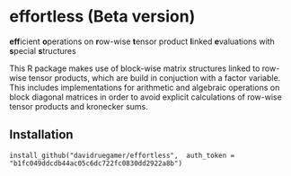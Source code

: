 # effortless (Beta version)

**eff**icient **o**perations on **r**ow-wise **t**ensor product **l**inked **e**valuations with **s**pecial **s**tructures

This R package makes use of block-wise matrix structures linked to row-wise tensor products, which are build in conjuction with a factor variable. This includes implementations for arithmetic and algebraic operations on block diagonal matrices in order to avoid explicit calculations of row-wise tensor products and kronecker sums.

## Installation

`install_github("davidruegamer/effortless", 
auth_token = "b1fc049ddcdb44ac05c6dc722fc0830dd2922a8b")`
